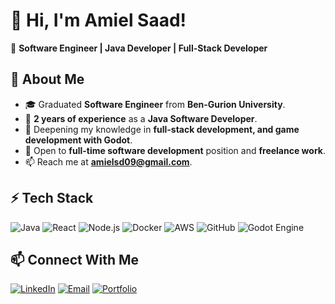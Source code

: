 # 👋 Hi, I'm Amiel Saad!

🚀 **Software Engineer | Java Developer | Full-Stack Developer**

## 🌟 About Me
- 🎓 Graduated **Software Engineer** from **Ben-Gurion University**.
- 💼 **2 years of experience** as a **Java Software Developer**.
- 🌱 Deepening my knowledge in **full-stack development, and game development with Godot**.
- 🤝 Open to **full-time software development** position and **freelance work**.
- 📫 Reach me at **amielsd09@gmail.com**.


## ⚡ Tech Stack
![Java](https://img.shields.io/badge/-Java-007396?style=flat-square&logo=java&logoColor=white)
![React](https://img.shields.io/badge/-React-61DAFB?style=flat-square&logo=react&logoColor=black)
![Node.js](https://img.shields.io/badge/-Node.js-339933?style=flat-square&logo=node.js&logoColor=white)
![Docker](https://img.shields.io/badge/-Docker-2496ED?style=flat-square&logo=docker&logoColor=white)
![AWS](https://img.shields.io/badge/-AWS-FF9900?style=flat-square&logo=amazon-aws&logoColor=white)
![GitHub](https://img.shields.io/badge/-GitHub-171515?style=flat-square&logo=github&logoColor=white)
![Godot Engine](https://img.shields.io/badge/-Godot-478CBF?style=flat-square&logo=godot-engine&logoColor=white)


## 📫 Connect With Me
[![LinkedIn](https://img.shields.io/badge/-LinkedIn-blue?style=flat-square&logo=Linkedin&logoColor=white)](https://www.linkedin.com/in/amiel-saad-89a013237/)
[![Email](https://img.shields.io/badge/-Email-D14836?style=flat-square&logo=gmail&logoColor=white)](mailto:amielsd09@gmail.com)
[![Portfolio](https://img.shields.io/badge/-Portfolio-000000?style=flat-square&logo=web&logoColor=white)](https://amiel.dev)


